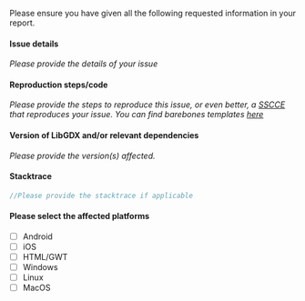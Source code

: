 Please ensure you have given all the following requested information in your report.

#### Issue details
_Please provide the details of your issue_

#### Reproduction steps/code
_Please provide the steps to reproduce this issue, or even better, a [SSCCE](http://sscce.org/) that reproduces your issue.
You can find barebones templates [here](https://github.com/libgdx/libgdx/wiki/Getting-help)_

#### Version of LibGDX and/or relevant dependencies
_Please provide the version(s) affected._

#### Stacktrace
```java
//Please provide the stacktrace if applicable 
```

#### Please select the affected platforms
- [ ] Android
- [ ] iOS
- [ ] HTML/GWT
- [ ] Windows
- [ ] Linux
- [ ] MacOS
